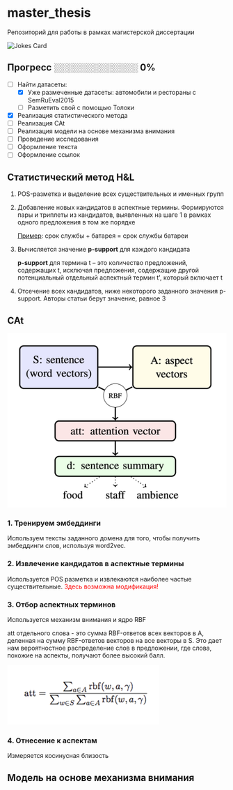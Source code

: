 # master_thesis
Репозиторий для работы в рамках магистерской диссертации

![Jokes Card](https://readme-jokes.vercel.app/api)

## Прогресс ░░░░░░░░░░░░░ 0%
- [ ] Найти датасеты:
    - [x] Уже размеченные датасеты: автомобили и рестораны с SemRuEval2015
    - [ ] Разметить свой с помощью Толоки
- [x] Реализация статистического метода
- [ ] Реализация CAt 
- [ ] Реализация модели на основе механизма внимания 
- [ ] Проведение исследования
- [ ] Оформление текста 
- [ ] Оформление ссылок

## Статистический метод H&L
1. POS-разметка и выделение всех существительных и именных групп
2. Добавление новых кандидатов в аспектные термины. Формируются пары и триплеты из кандидатов, выявленных на шаге 1 в рамках одного предложения в том же порядке

    <ins>Пример</ins>: срок службы + батарея = срок службы батареи
3. Вычисляется значение <b>p-support</b> для каждого кандидата

    <b>p-support</b> для термина t – это количество предложений, содержащих t, исключая предложения, содержащие другой потенциальный отдельный аспектный термин t', который включает t
   
 4. Отсечение всех кандидатов, ниже некоторого заданного значения p-support. Авторы статьи берут значение, равное 3

## CAt
<img src="https://github.com/anick2/master_thesis/blob/main/pictures/1.png" width="550" />

### 1. Тренируем эмбеддинги
Используем тексты заданного домена для того, чтобы получить эмбеддинги слов, используя word2vec.

### 2. Извлечение кандидатов в аспектные термины
Используется POS разметка и извлекаются наиболее частые существительные.
<font color="red"> Здесь возможна модификация! </font>

### 3. Отбор аспектных терминов
Используется механизм внимания и ядро RBF

att отдельного слова - это сумма RBF-ответов всех векторов в A, деленная на сумму RBF-ответов векторов на все векторы в S. Это дает нам вероятностное распределение слов в предложении, где слова, похожие на аспекты, получают более высокий балл.

<img src="https://github.com/anick2/master_thesis/blob/main/pictures/2.png" width="350" />

### 4. Отнесение к аспектам
Измеряется косинусная близость

## Модель на основе механизма внимания 
